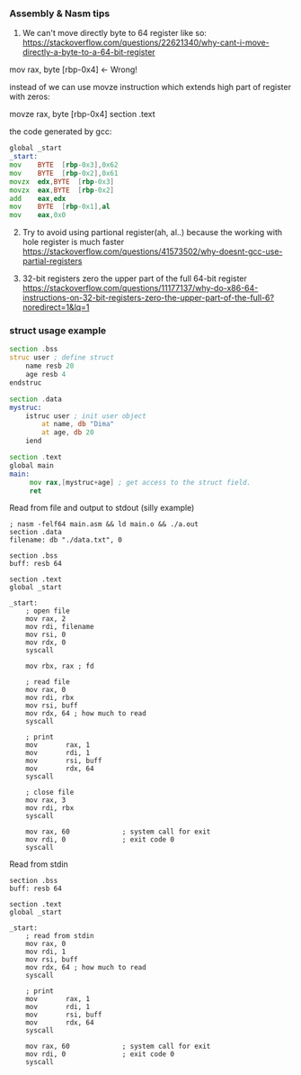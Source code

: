 ### Assembly & Nasm tips

1) We can't move directly byte to 64 register like so:
https://stackoverflow.com/questions/22621340/why-cant-i-move-directly-a-byte-to-a-64-bit-register

mov rax, byte [rbp-0x4]  <- Wrong!

instead of we can use movze instruction which extends high part of register with zeros:

movze rax, byte [rbp-0x4] section .text

the code generated by gcc:
```asm
global _start
_start:
mov    BYTE  [rbp-0x3],0x62
mov    BYTE  [rbp-0x2],0x61
movzx  edx,BYTE  [rbp-0x3]
movzx  eax,BYTE  [rbp-0x2]
add    eax,edx
mov    BYTE  [rbp-0x1],al
mov    eax,0x0
```


2) Try to avoid using partional register(ah, al..) because the working with hole register is much faster
https://stackoverflow.com/questions/41573502/why-doesnt-gcc-use-partial-registers

3) 32-bit registers zero the upper part of the full 64-bit register
https://stackoverflow.com/questions/11177137/why-do-x86-64-instructions-on-32-bit-registers-zero-the-upper-part-of-the-full-6?noredirect=1&lq=1

### struct usage example

```asm
section .bss
struc user ; define struct
    name resb 20
    age resb 4
endstruc

section .data
mystruc:
    istruc user ; init user object
        at name, db "Dima"
        at age, db 20
    iend

section .text
global main
main:
     mov rax,[mystruc+age] ; get access to the struct field.
     ret
```

Read from file and output to stdout (silly example)
```
; nasm -felf64 main.asm && ld main.o && ./a.out
section .data
filename: db "./data.txt", 0

section .bss
buff: resb 64

section .text
global _start

_start:
    ; open file
    mov rax, 2
    mov rdi, filename
    mov rsi, 0
    mov rdx, 0
    syscall

    mov rbx, rax ; fd

    ; read file
    mov rax, 0
    mov rdi, rbx
    mov rsi, buff
    mov rdx, 64 ; how much to read
    syscall

    ; print
    mov       rax, 1
    mov       rdi, 1
    mov       rsi, buff
    mov       rdx, 64
    syscall

    ; close file
    mov rax, 3
    mov rdi, rbx
    syscall

    mov rax, 60             ; system call for exit
    mov rdi, 0              ; exit code 0
    syscall
```
Read from stdin
```
section .bss
buff: resb 64

section .text
global _start

_start:
    ; read from stdin
    mov rax, 0
    mov rdi, 1
    mov rsi, buff
    mov rdx, 64 ; how much to read
    syscall

    ; print
    mov       rax, 1
    mov       rdi, 1
    mov       rsi, buff
    mov       rdx, 64
    syscall

    mov rax, 60             ; system call for exit
    mov rdi, 0              ; exit code 0
    syscall
```
